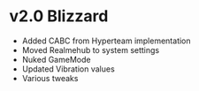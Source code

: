 # v2.0 Blizzard
- Added CABC from Hyperteam implementation
- Moved Realmehub to system settings
- Nuked GameMode
- Updated Vibration values
- Various tweaks
